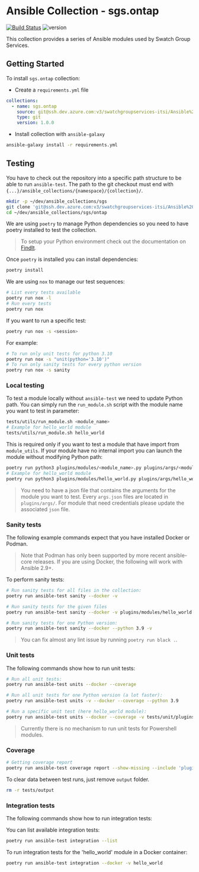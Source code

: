 # Ansible Collection - sgs.ontap

[![Build Status](https://dev.azure.com/swatchgroupservices-itsi/Ansible%20Collections/_apis/build/status/sgs.ontap?branchName=main)](https://dev.azure.com/swatchgroupservices-itsi/Ansible%20Collections/_build/latest?definitionId=4&branchName=main)
![version](https://img.shields.io/badge/version-1.0.0-blue?style=for-the-badge&logo=git&logoColor=white)

This collection provides a series of Ansible modules used by Swatch Group Services.

## Getting Started

To install `sgs.ontap` collection:

- Create a `requirements.yml` file

```yaml
collections:
  - name: sgs.ontap
    source: git@ssh.dev.azure.com:v3/swatchgroupservices-itsi/Ansible%20Collections/sgs.ontap
    type: git
    version: 1.0.0
```

- Install collection with `ansible-galaxy`

```bash
ansible-galaxy install -r requirements.yml
```

## Testing

You have to check out the repository into a specific path structure to be able to run `ansible-test`. The path to the git checkout must end with `{...}/ansible_collections/{namespace}/{collection}/`.

```bash
mkdir -p ~/dev/ansible_collections/sgs
git clone 'git@ssh.dev.azure.com:v3/swatchgroupservices-itsi/Ansible%20Collections/sgs.ontap' ~/dev/ansible_collections/sgs/ontap
cd ~/dev/ansible_collections/sgs/ontap
```

We are using `poetry` to manage Python dependencies so you need to have poetry installed to test the collection.

> To setup your Python environment check out the documentation on [FindIt](https://findit.swatchgroup.net/x/DYSaC).

Once `poetry` is installed you can install dependencies:

```bash
poetry install
```

We are using `nox` to manage our test sequences:

```bash
# List every tests available
poetry run nox -l
# Run every tests
poetry run nox
```

If you want to run a specific test:

```bash
poetry run nox -s <session>
```

For example:

```bash
# To run only unit tests for python 3.10
poetry run nox -s "unit(python='3.10')"
# To run only sanity tests for every python version
poetry run nox -s sanity
```

### Local testing

To test a module locally without `ansible-test` we need to update Python path.
You can simply run the `run_module.sh` script with the module name you want to test in parameter:

```bash
tests/utils/run_module.sh <module_name>
# Example for hello_world module
tests/utils/run_module.sh hello_world
```

This is required only if you want to test a module that have import from `module_utils`. If your module have no internal import you can launch the module without modifying Python path:

```bash
poetry run python3 plugins/modules/<module_name>.py plugins/args/<module_name>.json
# Example for hello_world module
poetry run python3 plugins/modules/hello_world.py plugins/args/hello_world.json
```

> You need to have a json file that contains the arguments for the module you want to test. Every `args.json` files are located in `plugins/args/`.
> For module that need credentials please update the associated `json` file.

### Sanity tests

The following example commands expect that you have installed Docker or Podman.
> Note that Podman has only been supported by more recent ansible-core releases. If you are using Docker, the following will work with Ansible 2.9+.

To perform sanity tests:

```bash
# Run sanity tests for all files in the collection:
poetry run ansible-test sanity --docker -v

# Run sanity tests for the given files
poetry run ansible-test sanity --docker -v plugins/modules/hello_world.py

# Run sanity tests for one Python version:
poetry run ansible-test sanity --docker --python 3.9 -v
```

> You can fix almost any lint issue by running `poetry run black .`.

### Unit tests

The following commands show how to run unit tests:

```bash
# Run all unit tests:
poetry run ansible-test units --docker --coverage

# Run all unit tests for one Python version (a lot faster):
poetry run ansible-test units -v --docker --coverage --python 3.9

# Run a specific unit test (here hello_world module):
poetry run ansible-test units --docker --coverage -v tests/unit/plugins/modules/test_hello_world.py
```

> Currently there is no mechanism to run unit tests for Powershell modules.

### Coverage

```bash
# Getting coverage report
poetry run ansible-test coverage report --show-missing --include 'plugins/*/*'
```

To clear data between test runs, just remove `output` folder.

```bash
rm -r tests/output
```

### Integration tests

The following commands show how to run integration tests:

You can list available integration tests:

```bash
poetry run ansible-test integration --list
```

To run integration tests for the 'hello_world' module in a Docker container:

```bash
poetry run ansible-test integration --docker -v hello_world
```
